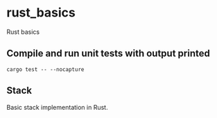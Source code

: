 # rust_basics
Rust basics

## Compile and run unit tests with output printed

    cargo test -- --nocapture

## Stack
Basic stack implementation in Rust.
